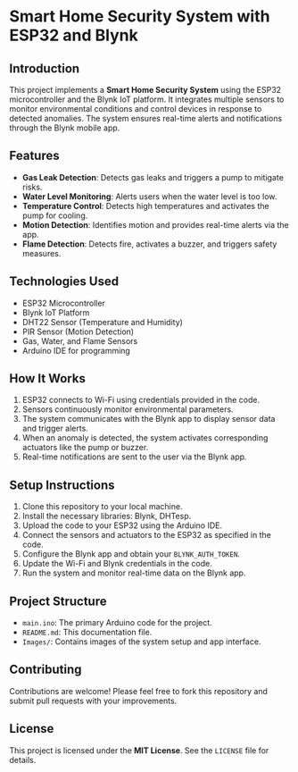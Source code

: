 # Smart Home Security System with ESP32 and Blynk

## Introduction
This project implements a **Smart Home Security System** using the ESP32 microcontroller and the Blynk IoT platform. It integrates multiple sensors to monitor environmental conditions and control devices in response to detected anomalies. The system ensures real-time alerts and notifications through the Blynk mobile app.

## Features
- **Gas Leak Detection**: Detects gas leaks and triggers a pump to mitigate risks.
- **Water Level Monitoring**: Alerts users when the water level is too low.
- **Temperature Control**: Detects high temperatures and activates the pump for cooling.
- **Motion Detection**: Identifies motion and provides real-time alerts via the app.
- **Flame Detection**: Detects fire, activates a buzzer, and triggers safety measures.

## Technologies Used
- ESP32 Microcontroller
- Blynk IoT Platform
- DHT22 Sensor (Temperature and Humidity)
- PIR Sensor (Motion Detection)
- Gas, Water, and Flame Sensors
- Arduino IDE for programming

## How It Works
1. ESP32 connects to Wi-Fi using credentials provided in the code.
2. Sensors continuously monitor environmental parameters.
3. The system communicates with the Blynk app to display sensor data and trigger alerts.
4. When an anomaly is detected, the system activates corresponding actuators like the pump or buzzer.
5. Real-time notifications are sent to the user via the Blynk app.

## Setup Instructions
1. Clone this repository to your local machine.
2. Install the necessary libraries: Blynk, DHTesp.
3. Upload the code to your ESP32 using the Arduino IDE.
4. Connect the sensors and actuators to the ESP32 as specified in the code.
5. Configure the Blynk app and obtain your `BLYNK_AUTH_TOKEN`.
6. Update the Wi-Fi and Blynk credentials in the code.
7. Run the system and monitor real-time data on the Blynk app.

## Project Structure
- `main.ino`: The primary Arduino code for the project.
- `README.md`: This documentation file.
- `Images/`: Contains images of the system setup and app interface.

## Contributing
Contributions are welcome! Please feel free to fork this repository and submit pull requests with your improvements.

## License
This project is licensed under the **MIT License**. See the `LICENSE` file for details.

